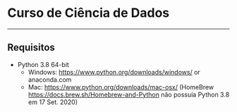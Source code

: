 # Curso de Ciência de Dados

---

## Requisitos
* Python 3.8 64-bit
  * Windows: https://www.python.org/downloads/windows/ or anaconda.com
  * Mac: https://www.python.org/downloads/mac-osx/
    (HomeBrew https://docs.brew.sh/Homebrew-and-Python não possuía Python 3.8 em 17 Set. 2020)
